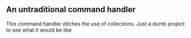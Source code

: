 ## An untraditional command handler

This command handler ditches the use of collections.
Just a dumb project to see what it would be like
